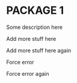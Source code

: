 # PACKAGE 1

Some description here

Add more stuff here

Add more stuff here again

Force error

Force error again
